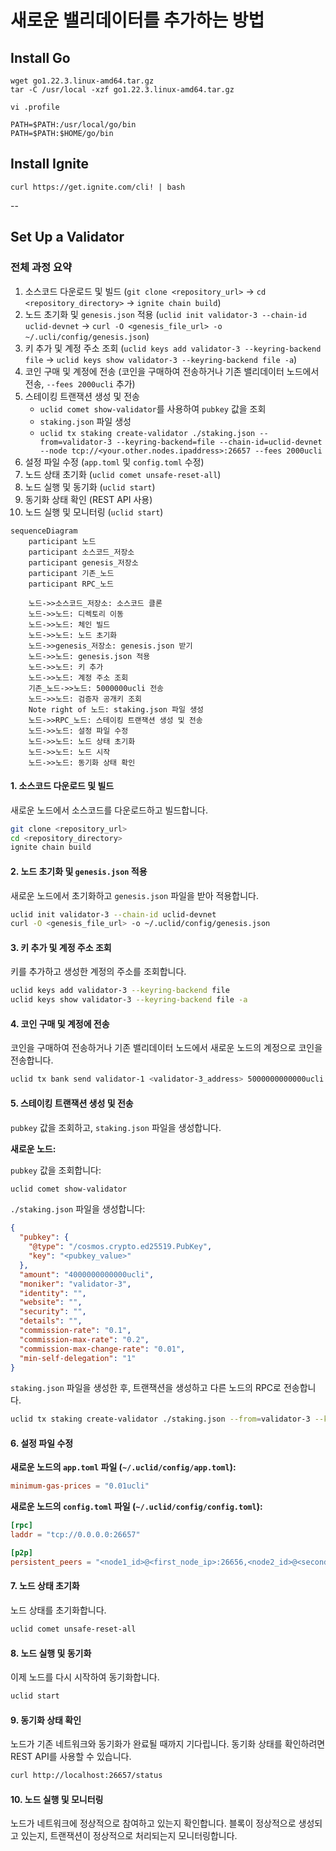 # 새로운 밸리데이터를 추가하는 방법

## Install Go

```shell
wget go1.22.3.linux-amd64.tar.gz
tar -C /usr/local -xzf go1.22.3.linux-amd64.tar.gz
```

```shell
vi .profile
```

```
PATH=$PATH:/usr/local/go/bin
PATH=$PATH:$HOME/go/bin
```

## Install Ignite

```shell
curl https://get.ignite.com/cli! | bash
```

--

## Set Up a Validator

### 전체 과정 요약

1. 소스코드 다운로드 및 빌드 (`git clone <repository_url>` -> `cd <repository_directory>` -> `ignite chain build`)
2. 노드 초기화 및 `genesis.json` 적용 (`uclid init validator-3 --chain-id uclid-devnet` -> `curl -O <genesis_file_url> -o ~/.ucli/config/genesis.json`)
3. 키 추가 및 계정 주소 조회 (`uclid keys add validator-3 --keyring-backend file` -> `uclid keys show validator-3 --keyring-backend file -a`)
4. 코인 구매 및 계정에 전송 (코인을 구매하여 전송하거나 기존 밸리데이터 노드에서 전송, `--fees 2000ucli` 추가)
5. 스테이킹 트랜잭션 생성 및 전송
   - `uclid comet show-validator`를 사용하여 `pubkey` 값을 조회
   - `staking.json` 파일 생성
   - `uclid tx staking create-validator ./staking.json --from=validator-3 --keyring-backend=file --chain-id=uclid-devnet --node tcp://<your.other.nodes.ipaddress>:26657 --fees 2000ucli`
6. 설정 파일 수정 (`app.toml` 및 `config.toml` 수정)
7. 노드 상태 초기화 (`uclid comet unsafe-reset-all`)
8. 노드 실행 및 동기화 (`uclid start`)
9. 동기화 상태 확인 (REST API 사용)
10. 노드 실행 및 모니터링 (`uclid start`)

```mermaid
sequenceDiagram
    participant 노드
    participant 소스코드_저장소
    participant genesis_저장소
    participant 기존_노드
    participant RPC_노드

    노드->>소스코드_저장소: 소스코드 클론
    노드->>노드: 디렉토리 이동
    노드->>노드: 체인 빌드
    노드->>노드: 노드 초기화
    노드->>genesis_저장소: genesis.json 받기
    노드->>노드: genesis.json 적용
    노드->>노드: 키 추가
    노드->>노드: 계정 주소 조회
    기존_노드->>노드: 5000000ucli 전송
    노드->>노드: 검증자 공개키 조회
    Note right of 노드: staking.json 파일 생성
    노드->>RPC_노드: 스테이킹 트랜잭션 생성 및 전송
    노드->>노드: 설정 파일 수정
    노드->>노드: 노드 상태 초기화
    노드->>노드: 노드 시작
    노드->>노드: 동기화 상태 확인
```

#### 1. 소스코드 다운로드 및 빌드

새로운 노드에서 소스코드를 다운로드하고 빌드합니다.

```sh
git clone <repository_url>
cd <repository_directory>
ignite chain build
```

#### 2. 노드 초기화 및 `genesis.json` 적용

새로운 노드에서 초기화하고 `genesis.json` 파일을 받아 적용합니다.

```sh
uclid init validator-3 --chain-id uclid-devnet
curl -O <genesis_file_url> -o ~/.uclid/config/genesis.json
```

#### 3. 키 추가 및 계정 주소 조회

키를 추가하고 생성한 계정의 주소를 조회합니다.

```sh
uclid keys add validator-3 --keyring-backend file
uclid keys show validator-3 --keyring-backend file -a
```

#### 4. 코인 구매 및 계정에 전송

코인을 구매하여 전송하거나 기존 밸리데이터 노드에서 새로운 노드의 계정으로 코인을 전송합니다.

```sh
uclid tx bank send validator-1 <validator-3_address> 5000000000000ucli --chain-id uclid-devnet --keyring-backend file --fees 2000ucli
```

#### 5. 스테이킹 트랜잭션 생성 및 전송

`pubkey` 값을 조회하고, `staking.json` 파일을 생성합니다.

**새로운 노드:**

`pubkey` 값을 조회합니다:

```sh
uclid comet show-validator
```

`./staking.json` 파일을 생성합니다:

```json
{
  "pubkey": {
    "@type": "/cosmos.crypto.ed25519.PubKey",
    "key": "<pubkey_value>"
  },
  "amount": "4000000000000ucli",
  "moniker": "validator-3",
  "identity": "",
  "website": "",
  "security": "",
  "details": "",
  "commission-rate": "0.1",
  "commission-max-rate": "0.2",
  "commission-max-change-rate": "0.01",
  "min-self-delegation": "1"
}
```

`staking.json` 파일을 생성한 후, 트랜잭션을 생성하고 다른 노드의 RPC로 전송합니다.

```sh
uclid tx staking create-validator ./staking.json --from=validator-3 --keyring-backend=file --chain-id=uclid-devnet --node tcp://<your.other.nodes.ipaddress>:26657 --fees 2000ucli
```

#### 6. 설정 파일 수정

**새로운 노드의 `app.toml` 파일 (`~/.uclid/config/app.toml`):**

```toml
minimum-gas-prices = "0.01ucli"
```

**새로운 노드의 `config.toml` 파일 (`~/.uclid/config/config.toml`):**

```toml
[rpc]
laddr = "tcp://0.0.0.0:26657"

[p2p]
persistent_peers = "<node1_id>@<first_node_ip>:26656,<node2_id>@<second_node_ip>:26656"
```

#### 7. 노드 상태 초기화

노드 상태를 초기화합니다.

```sh
uclid comet unsafe-reset-all
```

#### 8. 노드 실행 및 동기화

이제 노드를 다시 시작하여 동기화합니다.

```sh
uclid start
```

#### 9. 동기화 상태 확인

노드가 기존 네트워크와 동기화가 완료될 때까지 기다립니다. 동기화 상태를 확인하려면 REST API를 사용할 수 있습니다.

```sh
curl http://localhost:26657/status
```

#### 10. 노드 실행 및 모니터링

노드가 네트워크에 정상적으로 참여하고 있는지 확인합니다. 블록이 정상적으로 생성되고 있는지, 트랜잭션이 정상적으로 처리되는지 모니터링합니다.
